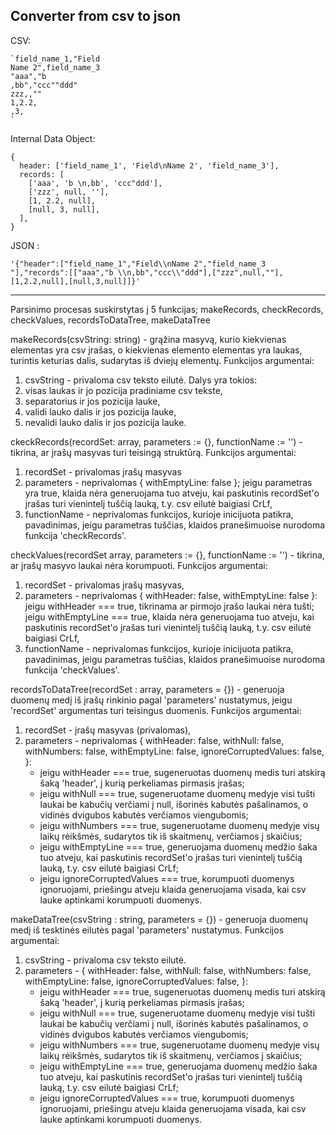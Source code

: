 ## Converter from csv to json

CSV:

~~~
`field_name_1,"Field
Name 2",field_name_3 
"aaa","b 
,bb","ccc""ddd"
zzz,,""
1,2.2,
,3,
`
~~~

Internal Data Object: 

~~~
{
  header: ['field_name_1', 'Field\nName 2', 'field_name_3'],
  records: [
    ['aaa', 'b \n,bb', 'ccc"ddd'],
    ['zzz', null, ''],
    [1, 2.2, null],
    [null, 3, null],
  ],
}
~~~

JSON :

~~~
'{"header":["field_name_1","Field\\nName 2","field_name_3 "],"records":[["aaa","b \\n,bb","ccc\\"ddd"],["zzz",null,""],[1,2.2,null],[null,3,null]]}'
~~~

----

Parsinimo procesas suskirstytas į 5 funkcijas; makeRecords, checkRecords, checkValues, recordsToDataTree, makeDataTree

makeRecords(csvString: string) - grąžina masyvą, kurio kiekvienas elementas yra csv įrašas, o kiekvienas elemento elementas yra laukas, turintis keturias dalis, sudarytas iš dviejų elementų.
Funkcijos argumentai: 
  1) csvString - privaloma csv teksto eilutė.
Dalys yra tokios: 
  1) visas laukas ir jo pozicija pradiniame csv tekste, 
  2) separatorius ir jos pozicija lauke,
  3) validi lauko dalis ir jos pozicija lauke,
  4) nevalidi lauko dalis ir jos pozicija lauke.

ckeckRecords(recordSet: array, parameters := {}, functionName := '') - tikrina, ar įrašų masyvas turi teisingą struktūrą. 
Funkcijos argumentai: 
  1) recordSet - privalomas įrašų masyvas 
  2) parameters - neprivalomas { withEmptyLine: false }; jeigu parametras yra true, klaida nėra generuojama tuo atveju, kai paskutinis recordSet'o įrašas turi vienintelį tuščią lauką, t.y. csv eilutė baigiasi CrLf,
  3) functionName - neprivalomas funkcijos, kurioje inicijuota patikra, pavadinimas, jeigu parametras tuščias, klaidos pranešimuoise nurodoma funkcija 'checkRecords'.  

checkValues(recordSet array, parameters := {}, functionName := '') - tikrina, ar įrašų masyvo laukai nėra korumpuoti.
Funkcijos argumentai:
  1) recordSet - privalomas įrašų masyvas,
  2) parameters - neprivalomas { withHeader: false, withEmptyLine: false }: 
      jeigu withHeader === true, tikrinama ar pirmojo įrašo laukai nėra tušti; 
      jeigu withEmptyLine === true, klaida nėra generuojama tuo atveju, kai paskutinis recordSet'o įrašas turi vienintelį tuščią lauką, t.y. csv eilutė baigiasi CrLf,
  3) functionName - neprivalomas funkcijos, kurioje inicijuota patikra, pavadinimas, jeigu parametras tuščias, klaidos pranešimuoise nurodoma funkcija 'checkValues'.  

recordsToDataTree(recordSet : array, parameters = {}) - generuoja duomenų medį iš įrašų rinkinio pagal 'parameters' nustatymus, jeigu 'recordSet' argumentas turi teisingus duomenis.
Funkcijos argumentai:
  1) recordSet - įrašų masyvas (privalomas),
  2) parameters - neprivalomas { withHeader: false, withNull: false, withNumbers: false, withEmptyLine: false, ignoreCorruptedValues: false,  }:
      - jeigu withHeader === true, sugeneruotas duomenų medis turi atskirą šaką 'header', į kurią perkeliamas pirmasis įrašas;
      - jeigu withNull === true, sugeneruotame duomenų medyje visi tušti laukai be kabučių verčiami į null, išorinės kabutės pašalinamos, o vidinės dvigubos kabutės verčiamos viengubomis;
      - jeigu withNumbers === true, sugeneruotame duomenų medyje visų laikų rėikšmės, sudarytos tik iš skaitmenų, verčiamos į skaičius;
      - jeigu withEmptyLine === true, generuojama duomenų medžio šaka tuo atveju, kai paskutinis recordSet'o įrašas turi vienintelį tuščią lauką, t.y. csv eilutė baigiasi CrLf;
      - jeigu ignoreCorruptedValues === true, korumpuoti duomenys ignoruojami, priešingu atveju klaida generuojama visada, kai csv lauke aptinkami korumpuoti duomenys.

makeDataTree(csvString : string, parameters = {}) - generuoja duomenų medį iš tesktinės eilutės pagal 'parameters' nustatymus.
Funkcijos argumentai: 
  1) csvString - privaloma csv teksto eilutė.
  2) parameters - { withHeader: false, withNull: false, withNumbers: false, withEmptyLine: false, ignoreCorruptedValues: false,  }:
      - jeigu withHeader === true, sugeneruotas duomenų medis turi atskirą šaką 'header', į kurią perkeliamas pirmasis įrašas;
      - jeigu withNull === true, sugeneruotame duomenų medyje visi tušti laukai be kabučių verčiami į null, išorinės kabutės pašalinamos, o vidinės dvigubos kabutės verčiamos viengubomis;
      - jeigu withNumbers === true, sugeneruotame duomenų medyje visų laikų rėikšmės, sudarytos tik iš skaitmenų, verčiamos į skaičius;
      - jeigu withEmptyLine === true, generuojama duomenų medžio šaka tuo atveju, kai paskutinis recordSet'o įrašas turi vienintelį tuščią lauką, t.y. csv eilutė baigiasi CrLf;
      - jeigu ignoreCorruptedValues === true, korumpuoti duomenys ignoruojami, priešingu atveju klaida generuojama visada, kai csv lauke aptinkami korumpuoti duomenys.
